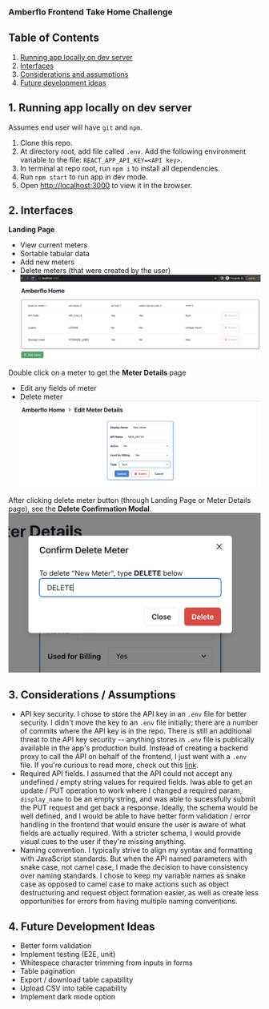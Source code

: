 ### Amberflo Frontend Take Home Challenge

## Table of Contents
1. [Running app locally on dev server](#running)
1. [Interfaces](#interfaces)
1. [Considerations and assumptions](#considerations)
1. [Future development ideas](#future)

## 1. <a name="running"></a>Running app locally on dev server
Assumes end user will have `git` and `npm`.

1. Clone this repo.
1. At directory root, add file called `.env`.  Add the following environment variable to the file: 
`REACT_APP_API_KEY=<API key>`.
1. In terminal at repo root, run `npm i` to install all dependencies.
1. Run `npm start` to run app in dev mode.
1. Open [http://localhost:3000](http://localhost:3000) to view it in the browser.

## 2. <a name="interfaces"></a>Interfaces

<b>Landing Page</b>
- View current meters
- Sortable tabular data
- Add new meters
- Delete meters (that were created by the user)
![Landing Page](/docs/images/Landing%20Page.png)

Double click on a meter to get the <b>Meter Details</b> page 
- Edit any fields of meter
- Delete meter
![Meter Details](/docs/images/Meter%20Details%20page.png)

After clicking delete meter button (through Landing Page or Meter Details page), see the <b>Delete Confirmation Modal</b>.
![Delete Modal](/docs/images/DeleteModal.png)

## 3. <a name="considerations"></a>Considerations / Assumptions
- API key security.  I chose to store the API key in an `.env` file for better security.  I didn't move the key to an `.env` file initially; there are a number of commits where the API key is in the repo.  There is still an additional threat to the API key security -- anything stores in `.env` file is publically available in the app's production build.  Instead of creating a backend proxy to call the API on behalf of the frontend, I just went with a `.env` file.  If you're curious to read more, check out this [link](https://create-react-app.dev/docs/adding-custom-environment-variables/#adding-development-environment-variables-in-env).
- Required API fields.  I assumed that the API could not accept any undefined / empty string values for required fields.  Iwas able to get an update / PUT operation to work where I changed a required param, `display_name` to be an empty string, and was able to sucessfully submit the PUT request and get back a response.  Ideally, the schema would be well defined, and I would be able to have better form validation / error handling in the frontend that would ensure the user is aware of what fields are actually required.  With a stricter schema, I would provide visual cues to the user if they're missing anything.
- Naming convention.  I typically strive to align my syntax and formatting with JavaScript standards.  But when the API named parameters with snake case, not camel case, I made the decision to have consistency over naming standards. I chose to keep my variable names as snake case as opposed to camel case to make actions such as object destructuring and request object formation easier, as well as create less opportunities for errors from having multiple naming conventions.

## 4. <a name="future"></a>Future Development Ideas
- Better form validation
- Implement testing (E2E, unit)
- Whitespace character trimming from inputs in forms
- Table pagination
- Export / download table capability
- Upload CSV into table capability
- Implement dark mode option 


